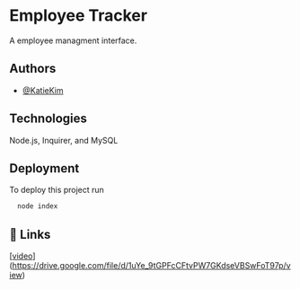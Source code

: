 
# Employee Tracker

A employee managment interface.  


## Authors

- [@KatieKim](https://github.com/KatieKim22)


## Technologies

Node.js, Inquirer, and MySQL


## Deployment

To deploy this project run

```bash
  node index
```


## 🔗 Links
[[video](https://img.shields.io/badge/my_portfolio-000?style=for-the-badge&logo=ko-fi&logoColor=white)](https://drive.google.com/file/d/1uYe_9tGPFcCFtvPW7GKdseVBSwFoT97p/view)